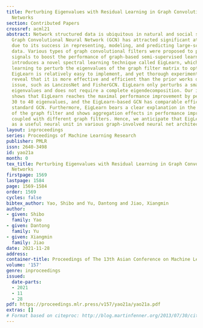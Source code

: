 ```yaml
---
title: Perturbing Eigenvalues with Residual Learning in Graph Convolutional Neural
  Networks
section: Contributed Papers
crossref: acml21
abstract: Network structured data is ubiquitous in natural and social science applications.
  Graph Convolutional Neural Network (GCN) has attracted significant attention recently
  due to its success in representing, modeling, and predicting large-scale network
  data. Various types of graph convolutional filters were proposed to process graph
  signals to boost the performance of graph-based semi-supervised learning. This paper
  introduces a novel spectral learning technique called EigLearn, which uses residual
  learning to perturb the eigenvalues of the graph filter matrix to optimize its capability.
  EigLearn is relatively easy to implement, and yet thorough experimental studies
  reveal that it is more effective and efficient than the prior works on the specific
  issue, such as LanczosNet and FisherGCN. EigLearn only perturbs a small number of
  eigenvalues and does not require a complete eigendecomposition. Our investigation
  shows that EigLearn reaches the maximal performance improvement by perturbing about
  30 to 40 eigenvalues, and the EigLearn-based GCN has comparable efficiency as the
  standard GCN. Furthermore, EigLearn bears a clear explanation in the spectral domain
  of the graph filter and shows aggregation effects in performance improvement when
  coupled with different graph filters. Hence, we anticipate that EigLearn may serve
  as a useful neural unit in various graph-involved neural net architectures.
layout: inproceedings
series: Proceedings of Machine Learning Research
publisher: PMLR
issn: 2640-3498
id: yao21a
month: 0
tex_title: Perturbing Eigenvalues with Residual Learning in Graph Convolutional Neural
  Networks
firstpage: 1569
lastpage: 1584
page: 1569-1584
order: 1569
cycles: false
bibtex_author: Yao, Shibo and Yu, Dantong and Jiao, Xiangmin
author:
- given: Shibo
  family: Yao
- given: Dantong
  family: Yu
- given: Xiangmin
  family: Jiao
date: 2021-11-28
address:
container-title: Proceedings of The 13th Asian Conference on Machine Learning
volume: '157'
genre: inproceedings
issued:
  date-parts:
  - 2021
  - 11
  - 28
pdf: https://proceedings.mlr.press/v157/yao21a/yao21a.pdf
extras: []
# Format based on citeproc: http://blog.martinfenner.org/2013/07/30/citeproc-yaml-for-bibliographies/
---
```

